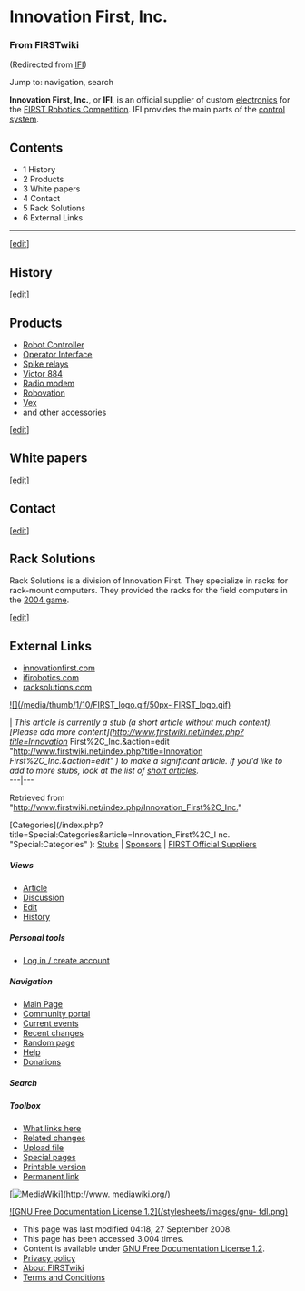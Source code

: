 # Innovation First, Inc.

### From FIRSTwiki

(Redirected from [IFI](/index.php?title=IFI&redirect=no "IFI" ))

Jump to: navigation, search

**Innovation First, Inc.**, or **IFI**, is an official supplier of custom [electronics](/index.php/Electronics_and_circuitry "Electronics and circuitry" ) for the [FIRST Robotics Competition](/index.php/FIRST_Robotics_Competition "FIRST Robotics Competition" ). IFI provides the main parts of the [control system](/index.php/Control_system "Control system" ). 

## Contents

  * 1 History
  * 2 Products
  * 3 White papers
  * 4 Contact
  * 5 Rack Solutions
  * 6 External Links  
---  
  
[[edit](/index.php?title=Innovation_First%2C_Inc.&action=edit&section=1 "Edit
section: History" )]

## History

[[edit](/index.php?title=Innovation_First%2C_Inc.&action=edit&section=2 "Edit
section: Products" )]

## Products

  * [Robot Controller](/index.php/Robot_Controller "Robot Controller" )
  * [Operator Interface](/index.php/Operator_Interface "Operator Interface" )
  * [Spike relays](/index.php?title=Spike_relays&action=edit "Spike relays" )
  * [Victor 884](/index.php/Victor_884 "Victor 884" )
  * [Radio modem](/index.php/Radio_modem "Radio modem" )
  * [Robovation](/index.php/Robovation "Robovation" )
  * [Vex](/index.php/Vex "Vex" )
  * and other accessories 

[[edit](/index.php?title=Innovation_First%2C_Inc.&action=edit&section=3 "Edit
section: White papers" )]

## White papers

[[edit](/index.php?title=Innovation_First%2C_Inc.&action=edit&section=4 "Edit
section: Contact" )]

## Contact

[[edit](/index.php?title=Innovation_First%2C_Inc.&action=edit&section=5 "Edit
section: Rack Solutions" )]

##  Rack Solutions

Rack Solutions is a division of Innovation First. They specialize in racks for
rack-mount computers. They provided the racks for the field computers in the
[2004 game](/index.php/Game_%282004%29 "Game \(2004\)" ).

[[edit](/index.php?title=Innovation_First%2C_Inc.&action=edit&section=6 "Edit
section: External Links" )]

##  External Links

  * [innovationfirst.com](http://www.innovationfirst.com "http://www.innovationfirst.com" )
  * [ifirobotics.com](http://www.ifirobotics.com/ "http://www.ifirobotics.com/" )
  * [racksolutions.com](http://www.racksolutions.com/ "http://www.racksolutions.com/" )

[![](/media/thumb/1/10/FIRST_logo.gif/50px-
FIRST_logo.gif)](/index.php/Image:FIRST_logo.gif "" )

|  _This article is currently a stub (a short article without much content).
[Please add more content](http://www.firstwiki.net/index.php?title=Innovation_
First%2C_Inc.&action=edit "http://www.firstwiki.net/index.php?title=Innovation
_First%2C_Inc.&action=edit" ) to make a significant article. If you'd like to
add to more stubs, look at the list of [short
articles](/index.php/Special:Shortpages "Special:Shortpages" )._  
---|---  
  
Retrieved from "<http://www.firstwiki.net/index.php/Innovation_First%2C_Inc.>"

[Categories](/index.php?title=Special:Categories&article=Innovation_First%2C_I
nc. "Special:Categories" ): [Stubs](/index.php/Category:Stubs "Category:Stubs"
) | [Sponsors](/index.php/Category:Sponsors "Category:Sponsors" ) | [FIRST
Official Suppliers](/index.php/Category:FIRST_Official_Suppliers
"Category:FIRST Official Suppliers" )

##### Views

  * [Article](/index.php/Innovation_First%2C_Inc.)
  * [Discussion](/index.php/Talk:Innovation_First%2C_Inc.)
  * [Edit](/index.php?title=Innovation_First%2C_Inc.&action=edit)
  * [History](/index.php?title=Innovation_First%2C_Inc.&action=history)

##### Personal tools

  * [Log in / create account](/index.php?title=Special:Userlogin&returnto=Innovation_First%2C_Inc.)

[](/index.php/Main_Page "Main Page" )

##### Navigation

  * [Main Page](/index.php/Main_Page)
  * [Community portal](/index.php/FIRSTwiki:Community_portal)
  * [Current events](/index.php/Current_events)
  * [Recent changes](/index.php/Special:Recentchanges)
  * [Random page](/index.php/Special:Random)
  * [Help](/index.php/Help:Contents)
  * [Donations](/index.php/FIRSTwiki:Site_support)

##### Search



##### Toolbox

  * [What links here](/index.php/Special:Whatlinkshere/Innovation_First%2C_Inc.)
  * [Related changes](/index.php/Special:Recentchangeslinked/Innovation_First%2C_Inc.)
  * [Upload file](/index.php/Special:Upload)
  * [Special pages](/index.php/Special:Specialpages)
  * [Printable version](/index.php?title=Innovation_First%2C_Inc.&printable=yes)
  * [Permanent link](/index.php?title=Innovation_First%2C_Inc.&oldid=69069)

[![MediaWiki](/skins/common/images/poweredby_mediawiki_88x31.png)](http://www.
mediawiki.org/)

[![GNU Free Documentation License 1.2](/stylesheets/images/gnu-
fdl.png)](http://www.gnu.org/copyleft/fdl.html)

  * This page was last modified 04:18, 27 September 2008.
  * This page has been accessed 3,004 times.
  * Content is available under [GNU Free Documentation License 1.2](http://www.gnu.org/copyleft/fdl.html "http://www.gnu.org/copyleft/fdl.html" ).
  * [Privacy policy](/index.php/FIRSTwiki:Privacy_policy "FIRSTwiki:Privacy policy" )
  * [About FIRSTwiki](/index.php/FIRSTwiki:About "FIRSTwiki:About" )
  * [Terms and Conditions](/index.php/FIRSTwiki:Terms_and_conditions "FIRSTwiki:Terms and conditions" )

